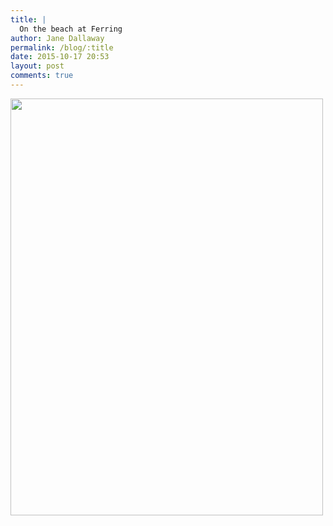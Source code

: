 ```yaml
---
title: |
  On the beach at Ferring
author: Jane Dallaway
permalink: /blog/:title
date: 2015-10-17 20:53
layout: post
comments: true
---
```


<div><a href="http://static.skitters.dallaway.com/YQtp_FullSizeRender.jpg"><img src="http://static.skitters.dallaway.com/YQtp_thumb_FullSizeRender.jpg" width="500" height="667"/></a></div>



  




      
